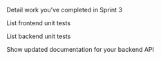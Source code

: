 Detail work you've completed in Sprint 3

List frontend unit tests

List backend unit tests

Show updated documentation for your backend API
